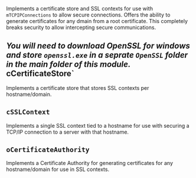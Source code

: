 Implements a certificate store and SSL contexts for use with `mTCPIPConnections`
to allow secure connections. Offers the ability to generate certificates for
any dmain from a root certificate. This completely breaks security to allow
intercepting secure communications.

*You will need to download OpenSSL for windows and store `openssl.exe` in a
seprate `OpenSSL` folder in the main folder of this module.*
`
`cCertificateStore`
-------------------
Implements a certificate store that stores SSL contexts per hostname/domain.

`cSSLContext`
-------------
Implements a single SSL context tied to a hostname for use with securing a
TCP/IP connection to a server with that hostname.

`oCertificateAuthority`
-----------------------
Implements a Certificate Authority for generating certificates for any
hostname/domain for use in SSL contexts.